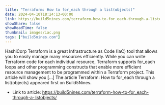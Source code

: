 ```yaml
---
title: "Terraform: How to for_each through a list(objects)"
date: 2024-04-10T18:24:13+00:00
link: https://build5nines.com/terraform-how-to-for_each-through-a-listobjects/
showShare: false
showReadTime: false
thumbnail: images/iac.png
tags: ["build5nines.com"]
---
```

HashiCorp Terraform is a great Infrastructure as Code (IaC) tool that allows you to easily manage many resources efficiently. While you can write Terraform code for each individual resource, Terraform supports for_each loops and other programming constructs that enable more efficient resource management to be programmed within a Terraform project. This article will show you […]
The article Terraform: How to for_each through a list(objects) appeared first on Build5Nines.

- Link to article: https://build5nines.com/terraform-how-to-for_each-through-a-listobjects/